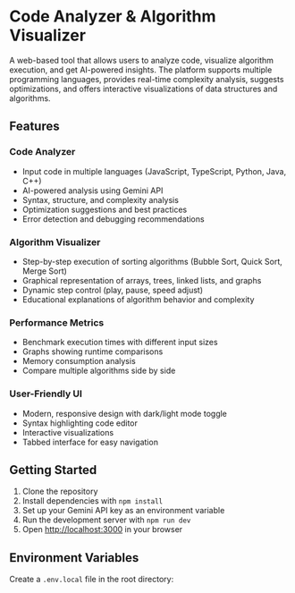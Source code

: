 # Code Analyzer & Algorithm Visualizer    
       
A web-based tool that allows users to analyze code, visualize algorithm execution, and get AI-powered insights. The platform supports multiple programming languages, provides real-time complexity analysis, suggests optimizations, and offers interactive visualizations of data structures and algorithms.    
 
## Features   
     
### Code Analyzer  
- Input code in multiple languages (JavaScript, TypeScript, Python, Java, C++)  
- AI-powered analysis using Gemini API   
- Syntax, structure, and complexity analysis 
- Optimization suggestions and best practices 
- Error detection and debugging recommendations
  
### Algorithm Visualizer
- Step-by-step execution of sorting algorithms (Bubble Sort, Quick Sort, Merge Sort) 
- Graphical representation of arrays, trees, linked lists, and graphs
- Dynamic step control (play, pause, speed adjust)
- Educational explanations of algorithm behavior and complexity 

### Performance Metrics 
- Benchmark execution times with different input sizes
- Graphs showing runtime comparisons
- Memory consumption analysis
- Compare multiple algorithms side by side

### User-Friendly UI 
- Modern, responsive design with dark/light mode toggle
- Syntax highlighting code editor
- Interactive visualizations
- Tabbed interface for easy navigation

## Getting Started

1. Clone the repository
2. Install dependencies with `npm install`
3. Set up your Gemini API key as an environment variable
4. Run the development server with `npm run dev`
5. Open [http://localhost:3000](http://localhost:3000) in your browser

## Environment Variables

Create a `.env.local` file in the root directory:

